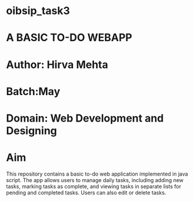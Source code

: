 # oibsip_task3
# A BASIC TO-DO WEBAPP
# Author: Hirva Mehta
# Batch:May
# Domain: Web Development and Designing
# Aim
This repository contains a basic to-do web application implemented in java script. The app allows users to manage daily tasks, including adding new tasks, marking tasks as complete, and viewing tasks in separate lists for pending and completed tasks. Users can also edit or delete tasks.



